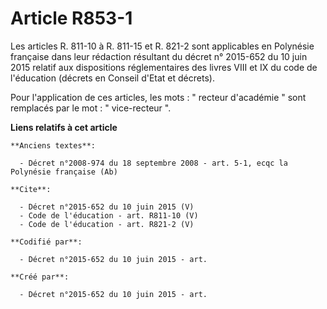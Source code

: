 # Article R853-1

Les articles R. 811-10 à R. 811-15 et R. 821-2 sont applicables en Polynésie française dans leur rédaction résultant du
décret n° 2015-652 du 10 juin 2015 relatif aux dispositions réglementaires des livres VIII et IX du code de l'éducation
(décrets en Conseil d'Etat et décrets). 

Pour l'application de ces articles, les mots : " recteur d'académie " sont remplacés par le mot : " vice-recteur ".

**Liens relatifs à cet article**

	**Anciens textes**:

	  - Décret n°2008-974 du 18 septembre 2008 - art. 5-1, ecqc la Polynésie française (Ab)

	**Cite**:

	  - Décret n°2015-652 du 10 juin 2015 (V)
	  - Code de l'éducation - art. R811-10 (V)
	  - Code de l'éducation - art. R821-2 (V)

	**Codifié par**:

	  - Décret n°2015-652 du 10 juin 2015 - art.

	**Créé par**:

	  - Décret n°2015-652 du 10 juin 2015 - art.
